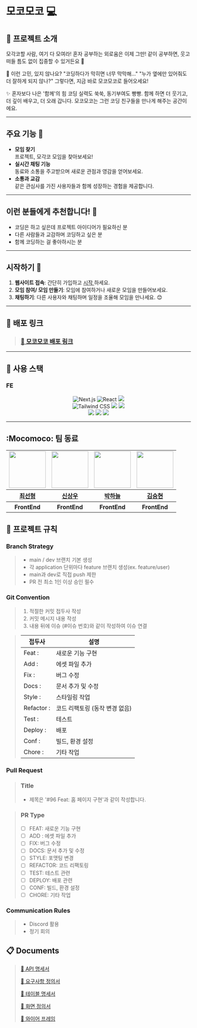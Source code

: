 # 모코모코 💻

## 📖 프로젝트 소개

모각코할 사람, 여기 다 모여라!
혼자 공부하는 외로움은 이제 그만!
같이 공부하면, 웃고 떠들 틈도 없이 집중할 수 있거든요 🌱

💬 이런 고민, 있지 않나요?
"코딩하다가 막히면 너무 막막해…"
"누가 옆에만 있어줘도 더 잘하게 되지 않나?"
그렇다면, 지금 바로 모코모코로 들어오세요!

✨ 혼자보다 나은 '함께'의 힘
코딩 실력도 쑥쑥, 동기부여도 빵빵.
함께 하면 더 웃기고, 더 깊이 배우고, 더 오래 갑니다.
모코모코는 그런 코딩 친구들을 만나게 해주는 공간이에요.

---

## 주요 기능 🌟

- **모임 찾기**  
  프로젝트, 모각코 모임을 찾아보세요!
- **실시간 채팅 기능**  
  동료와 소통을 주고받으며 새로운 관점과 영감을 얻어보세요.
- **소통과 교감**  
  같은 관심사를 가진 사용자들과 함께 성장하는 경험을 제공합니다.

---

## 이런 분들에게 추천합니다! 🎯

- 코딩은 하고 싶은데 프로젝트 아이디어가 필요하신 분
- 다른 사람들과 교감하며 코딩하고 싶은 분
- 함께 코딩하는 걸 좋아하시는 분

---

## 시작하기 🚀

1. **웹사이트 접속**: 간단히 가입하고 [ 시작 ](https://mocomoco.store/)하세요.
2. **모임 참여/ 모임 만들기**: 모임에 참여하거나 새로운 모임을 만들어보세요.
3. **채팅하기**: 다른 사용자와 채팅하며 일정을 조율해 모임을 만나세요. 😊

---

## 🔗 배포 링크

> ### [ 📗 모코모코 배포 링크 ](https://mocomoco.store)

---

## 🧰 사용 스택

### FE

<div align=center>
  <img src="https://img.shields.io/badge/Next.js-000000?style=for-the-badge&logo=nextdotjs&logoColor=white" alt="Next.js">
  <img src="https://img.shields.io/badge/React-61DAFB?style=for-the-badge&logo=react&logoColor=black" alt="React">
  <img src="https://img.shields.io/badge/typescript-F7DF1E?style=for-the-badge&logo=typescript&logoColor=black"> 
  <br>

  <img src="https://img.shields.io/badge/TailwindCSS-06B6D4?style=for-the-badge&logo=tailwindcss&logoColor=white" alt="Tailwind CSS">
  <img src="https://img.shields.io/badge/prettier-FF4F8B?style=for-the-badge&logo=prettier&logoColor=white">
  <img src="https://img.shields.io/badge/ESLint-4B32C3?logo=eslint&logoColor=fff&style=for-the-badge"/>
  <br>

 <img src="https://img.shields.io/badge/tanstack%20query-FF4154?logo=reactquery&logoColor=fff&style=for-the-badge"/>
  <img src="https://img.shields.io/badge/npm-ED1C24?style=for-the-badge&logo=npm&logoColor=white">
  <img src="https://img.shields.io/badge/figma-EF2D5E?style=for-the-badge&logo=figma&logoColor=black">
  <br>
</div>

---

## :Mocomoco: 팀 동료

<table>
    <tbody>
        <tr>
            <td>
                <a href="https://github.com/seonysun">
                    <img src="https://avatars.githubusercontent.com/seonysun" width="100" height="100"/>
                </a>  
            </td>
            <td>
                <a href="https://github.com/Gu-Sul">
                    <img src="https://avatars.githubusercontent.com/Gu-Sul" width="100" height="100"/>
                </a>  
            </td>
            <td>
                <a href="https://github.com/neuliii">
                    <img src="https://avatars.githubusercontent.com/neuliii" width="100" height="100"/>
                </a>  
            </td>
            <td>
                <a href="https://github.com/namul21">
                    <img src="https://avatars.githubusercontent.com/namul21" width="100" height="100"/>
                </a>  
            </td>
        </tr>
        <tr>
            <th>
                <a href="https://github.com/seonysun">최선형</a>
            </th>
            <th>
                <a href="https://github.com/Gu-Sul">신상우</a>
            </th>
            <th>
                <a href="https://github.com/neuliii">박하늘</a>
            </th>
            <th>
                <a href="https://github.com/namul21">김승현</a>
            </th>
        </tr>
        <tr>
            <th>
                FrontEnd
            </th>
            <th>
                FrontEnd
            </th>
            <th>
                FrontEnd
            </th>
            <th>
                FrontEnd
            </th>
        </tr>
    </tbody>
</table>

## 📑 프로젝트 규칙

### Branch Strategy

> - main / dev 브랜치 기본 생성
> - 각 application 단위마다 feature 브랜치 생성(ex. feature/user)
> - main과 dev로 직접 push 제한
> - PR 전 최소 1인 이상 승인 필수

### Git Convention

> 1. 적절한 커밋 접두사 작성
> 2. 커밋 메시지 내용 작성
> 3. 내용 뒤에 이슈 (#이슈 번호)와 같이 작성하여 이슈 연결

> | 접두사     | 설명                           |
> | ---------- | ------------------------------ |
> | Feat :     | 새로운 기능 구현               |
> | Add :      | 에셋 파일 추가                 |
> | Fix :      | 버그 수정                      |
> | Docs :     | 문서 추가 및 수정              |
> | Style :    | 스타일링 작업                  |
> | Refactor : | 코드 리팩토링 (동작 변경 없음) |
> | Test :     | 테스트                         |
> | Deploy :   | 배포                           |
> | Conf :     | 빌드, 환경 설정                |
> | Chore :    | 기타 작업                      |

### Pull Request

> ### Title
>
> - 제목은 '#96 Feat: 홈 페이지 구현'과 같이 작성합니다.

> ### PR Type
>
> - [ ] FEAT: 새로운 기능 구현
> - [ ] ADD : 에셋 파일 추가
> - [ ] FIX: 버그 수정
> - [ ] DOCS: 문서 추가 및 수정
> - [ ] STYLE: 포맷팅 변경
> - [ ] REFACTOR: 코드 리팩토링
> - [ ] TEST: 테스트 관련
> - [ ] DEPLOY: 배포 관련
> - [ ] CONF: 빌드, 환경 설정
> - [ ] CHORE: 기타 작업

### Communication Rules

> - Discord 활용
> - 정기 회의

## :clipboard: Documents

> [📜 API 명세서](https://api.mocomoco.store/api/docs/)
>
> [📜 요구사항 정의서](https://docs.google.com/spreadsheets/d/1nk2VYzxCt2twMjNwjXDEmzATd7vcrYEPI6TXR7r1niE/edit?pli=1&gid=1940452106#gid=1940452106)
>
> [📜 테이블 명세서](https://docs.google.com/spreadsheets/d/1_dZHSUO7f2W8TbmoRWCSNq3oXzqNW03tCdp4vUhwu4w/edit?gid=252353432#gid=252353432)
>
> [📜 화면 정의서](https://docs.google.com/spreadsheets/d/1iR_JWWzVIkRLOtoPgyF5I2zY9RuzGaoK_DBJDdUdw94/edit?gid=317187186#gid=317187186)
> 
> [📜 와이어 프레임](https://www.figma.com/design/vG39DWPAqEVEWNQZhGWdEt/%EB%AA%A8%EC%BD%94%EB%AA%A8%EC%BD%94-%EC%99%80%EC%9D%B4%EC%96%B4%ED%94%84%EB%A0%88%EC%9E%84?t=xm42t4gxHNsu4jXr-0)
